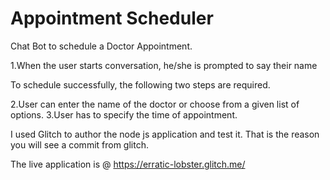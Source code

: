 # Appointment Scheduler
Chat Bot to schedule a Doctor Appointment.

1.When the user starts conversation, he/she is prompted to say their name

To schedule successfully, the following two steps are required.

2.User can enter the name of the doctor or choose from a given list of options.
3.User has to specify the time of appointment.

I used Glitch to author the node js application and test it. That is the reason you will see a commit from glitch.


The live application is @ https://erratic-lobster.glitch.me/
